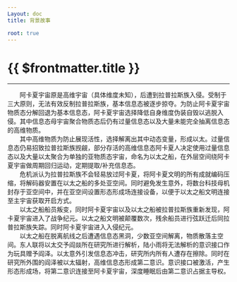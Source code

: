 ```yaml
---
Layout: doc
title: 背景故事

root: true
---
```


# {{ $frontmatter.title }}

***

&emsp;&emsp;阿卡夏宇宙原是高维宇宙（具体维度未知），后遭到拉普拉斯族入侵。受制于三大原则，无法有效反制拉普拉斯族，基本信息态被逐步掠夺。为防止阿卡夏宇宙物质态分解回退为基本信息态，阿卡夏宇宙选择降低自身维度伪装自毁以逃脱入侵。其中信息态母宇宙聚合物质态后仍有过量信息态以及大量未能完全抽离信息态的高维物质。  
&emsp;&emsp;其中高维物质为防止展现活性，选择解离出其中动态变量，形成以太。过量信息态仍易招致拉普拉斯族觊觎，部分存活的高维信息态阿卡夏人决定使用过量信息态以及大量以太聚合为单独的亚物质态宇宙，命名为以太之船，在外层空间绕阿卡夏宇宙做周期回归运动，定期提取/补充信息态。  
&emsp;&emsp;危机派认为拉普拉斯族不会轻易放过阿卡夏，将阿卡夏文明的所有成就编码压缩，将解码器安置在以太之船的多处亚空间。同时避免发生意外，将数台科技母机封存于亚空间中，并在亚空间设置形态形成场连接设备，以便于以太之船文明连接至主宇宙获取开启方式。  
&emsp;&emsp;以太之船船员叛变，同时阿卡夏宇宙以及以太之船被拉普拉斯族重新发现，阿卡夏宇宙进入了战争纪元。以太之船文明被颠覆数次，残余船员进行弦跃迁后同拉普拉斯族失踪。同时阿卡夏宇宙进入入侵纪元。  
&emsp;&emsp;以太之船在脱离航线之后遭遇信息态黑洞，少数亚空间解离，物质散落主空间。东人联将以太交予阎燚所在研究所进行解析，陆小雨将无法解析的意识接口作为玩具赠予阎泽。以太意外引发信息态冲击，研究所内所有人遭存在擦除。同时在研究所外围的阎泽被以太辐射，高维信息态形成第二意识。意识接口被激活，产生形态形成场，将第二意识连接至阿卡夏宇宙，深度睡眠后由第二意识占据主导权。
